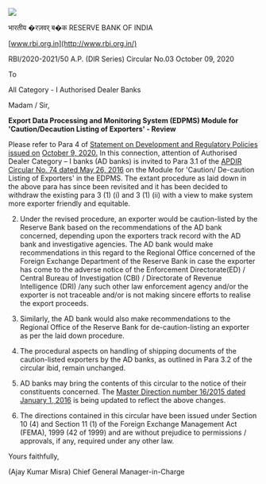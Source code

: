 ![](_page_0_Picture_0.jpeg)

भारतीय �रज़वर् ब�क RESERVE BANK OF INDIA

[www.rbi.org.in](http://www.rbi.org.in/)

RBI/2020-2021/50 A.P. (DIR Series) Circular No.03 October 09, 2020

To

All Category - I Authorised Dealer Banks

Madam / Sir,

**Export Data Processing and Monitoring System (EDPMS) Module for 'Caution/Decaution Listing of Exporters' - Review**

Please refer to Para 4 of [Statement on Development and Regulatory Policies issued on](https://www.rbi.org.in/Scripts/BS_PressReleaseDisplay.aspx?prid=50480)  [October 9, 2020.](https://www.rbi.org.in/Scripts/BS_PressReleaseDisplay.aspx?prid=50480) In this connection, attention of Authorised Dealer Category – I banks (AD banks) is invited to Para 3.1 of the [APDIR Circular No. 74 dated May 26, 2016](https://www.rbi.org.in/Scripts/NotificationUser.aspx?Id=10423&Mode=0) on the Module for 'Caution/ De-caution Listing of Exporters' in the EDPMS. The extant procedure as laid down in the above para has since been revisited and it has been decided to withdraw the existing para 3 (1) (i) and 3 (1) (ii) with a view to make system more exporter friendly and equitable.

2. Under the revised procedure, an exporter would be caution-listed by the Reserve Bank based on the recommendations of the AD bank concerned, depending upon the exporters track record with the AD bank and investigative agencies. The AD bank would make recommendations in this regard to the Regional Office concerned of the Foreign Exchange Department of the Reserve Bank in case the exporter has come to the adverse notice of the Enforcement Directorate(ED) / Central Bureau of Investigation (CBI) / Directorate of Revenue Intelligence (DRI) /any such other law enforcement agency and/or the exporter is not traceable and/or is not making sincere efforts to realise the export proceeds.

3. Similarly, the AD bank would also make recommendations to the Regional Office of the Reserve Bank for de-caution-listing an exporter as per the laid down procedure.

4. The procedural aspects on handling of shipping documents of the caution-listed exporters by the AD banks, as outlined in Para 3.2 of the circular ibid, remain unchanged.

5. AD banks may bring the contents of this circular to the notice of their constituents concerned. The [Master Direction number 16/2015 dated January 1, 2016](https://www.rbi.org.in/Scripts/BS_ViewMasDirections.aspx?id=10395) is being updated to reflect the above changes.

6. The directions contained in this circular have been issued under Section 10 (4) and Section 11 (1) of the Foreign Exchange Management Act (FEMA), 1999 (42 of 1999) and are without prejudice to permissions / approvals, if any, required under any other law.

Yours faithfully,

(Ajay Kumar Misra) Chief General Manager-in-Charge